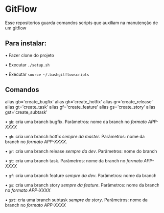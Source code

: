 # GitFlow

Esse repositorios guarda comandos scripts que auxiliam na manutenção de um gitflow

## Para instalar:
• Fazer clone do projeto

• Executar `./setup.sh`

• Executar `source ~/.bashgitflowscripts`

## Comandos
alias gb='create_bugfix'
alias gh='create_hotfix'
alias gr='create_release'
alias gt='create_task'
alias gf='create_feature'
alias gs='create_story'
alias gst='create_subtask'

• `gb`: cria uma branch bugfix. Parâmetros: nome da branch no *formato APP-XXXX*

• `gh`: cria uma branch hotfix *sempre da master*. Parâmetros: nome da branch no *formato APP-XXXX*.

• `gr`: cria uma branch release *sempre da dev*. Parâmetros: nome do branch

• `gt`: cria uma branch task. Parâmetros: nome da branch no *formato APP-XXXX*

•  `gf`: cria uma branch feature *sempre da dev*. Parâmetros: nome da branch

• `gs`: cria uma branch story *sempre da feature*. Parâmetros: nome da branch no *formato APP-XXXX*

• `gst`: cria uma branch subtask *sempre da story*. Parâmetros: nome da branch no *formato APP-XXXX*
